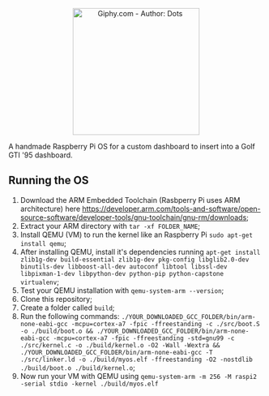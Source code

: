 <p align="center">
  <img src="https://i.imgur.com/hojWghs.png" alt="Giphy.com - Author: Dots" width="250"/>
</p>

A handmade Raspberry Pi OS for a custom dashboard to insert into a Golf GTI '95 dashboard.

## Running the OS
1. Download the ARM Embedded Toolchain (Rasbperry Pi uses ARM architecture) here https://developer.arm.com/tools-and-software/open-source-software/developer-tools/gnu-toolchain/gnu-rm/downloads;
2. Extract your ARM directory with `tar -xf FOLDER_NAME`;
3. Install QEMU (VM) to run the kernel like an Raspberry Pi `sudo apt-get install qemu`;
4. After installing QEMU, install it's dependencies running `apt-get install zlib1g-dev build-essential zlib1g-dev pkg-config libglib2.0-dev binutils-dev libboost-all-dev autoconf libtool libssl-dev libpixman-1-dev libpython-dev python-pip python-capstone virtualenv`;
5. Test your QEMU installation with `qemu-system-arm --version`;
6. Clone this repository;
7. Create a folder called `build`;
8. Run the following commands: `./YOUR_DOWNLOADED_GCC_FOLDER/bin/arm-none-eabi-gcc -mcpu=cortex-a7 -fpic -ffreestanding -c ./src/boot.S -o ./build/boot.o && ./YOUR_DOWNLOADED_GCC_FOLDER/bin/arm-none-eabi-gcc -mcpu=cortex-a7 -fpic -ffreestanding -std=gnu99 -c ./src/kernel.c -o ./build/kernel.o -O2 -Wall -Wextra && ./YOUR_DOWNLOADED_GCC_FOLDER/bin/arm-none-eabi-gcc -T ./src/linker.ld -o ./build/myos.elf -ffreestanding -O2 -nostdlib ./build/boot.o ./build/kernel.o`;
9. Now run your VM with QEMU using `qemu-system-arm -m 256 -M raspi2 -serial stdio -kernel ./build/myos.elf`